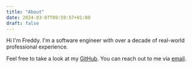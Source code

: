 ```yaml
---
title: "About"
date: 2024-03-07T09:59:57+01:00
draft: false
---
```


Hi I'm Freddy. I'm a software engineer with over a decade of real-world
professional experience.

Feel free to take a look at my [GitHub](https://github.com/freddyrangel). You
can reach out to me via [email](mailto:frederick.rangel@gmail.com).

